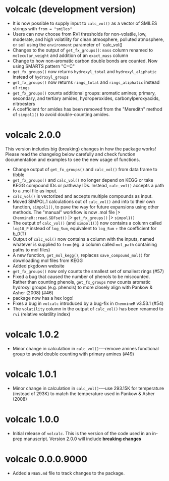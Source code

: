 # volcalc (development version)

* It is now possible to supply input to `calc_vol()` as a vector of SMILES strings with `from = "smiles"`
* Users can now choose from RVI thresholds for non-volatile, low, moderate, and high volatility for clean atmosphere, polluted atmosphere, or soil using the `environment` parameter of `calc_vol()
* Changes to the output of `get_fx_groups()`: `mass` column renamed to `molecular_weight` and addition of an `exact_mass` column
* Change to how non-aromatic carbon double bonds are counted.  Now using SMARTS pattern "C=C"
* `get_fx_groups()` now returns `hydroxyl_total` and `hydroxyl_aliphatic` instead of `hydroxyl_groups`
* `get_fx_groups()` now returns `rings_total` and `rings_aliphatic` instead of `rings`
* `get_fx_groups()` counts additional groups: aromatic amines; primary, secondary, and tertiary amides, hydroperoxides, carbonylperoxyacids, nitroesters
* A coefficient for amides has been removed from the "Meredith" method of `simpol1()` to avoid double-counting amides.

# volcalc 2.0.0

This version includes big (breaking) changes in how the package works!  Please
read the changelog below carefully and check function documentation and examples
to see the new usage of functions.

* Change output of `get_fx_groups()` and `calc_vol()` from data frame to tibble
* `get_fx_groups()` and `calc_vol()` no longer depend on KEGG or take KEGG compound IDs or pathway IDs.  Instead, `calc_vol()` accepts a path to a .mol file as input.
* `calc_vol()` is vectorized and accepts multiple compounds as input.
* Moved SIMPOL.1 calculations out of `calc_vol()` and into to their own function, `simpol1()`, to pave the way for future expansions using other methods.  The "manual" workflow is now .mol file |> `ChemmineR::read.SDFset()` |> `get_fx_groups()` |> `simpol1()`
* The output of `calc_vol()` (and `simpol1()`) now contains a column called `log10_P` instead of `log_Sum`, equivalent to `log_Sum` + the coefficient for b_0(T)
* Output of `calc_vol()` now contains a column with the inputs, named whatever is supplied to `from` (eg. a column called `mol_path` containing paths to mol files)
* A new function, `get_mol_kegg()`, replaces `save_compound_mol()` for downloading mol files from KEGG
* Added pkgdown website
* `get_fx_groups()` now only counts the smallest set of smallest rings (#57)
* Fixed a bug that caused the number of phenols to be miscounted. Rather than counting phenols, `get_fx_groups` now counts aromatic hydroxyl groups (e.g. phenols) to more closely align with Pankow & Asher (2008) (#46)
* package now has a hex logo!
* Fixes a bug in `volcalc` introduced by a bug-fix in `ChemmineR` v3.53.1 (#54)
* The `volatility` column in the output of `calc_vol()` has been renamed to `rvi` (relative volatility index)

# volcalc 1.0.2

* Minor change in calculation in `calc_vol()`---remove amines functional group to avoid double counting with primary amines (#49)

# volcalc 1.0.1

* Minor change in calculation in `calc_vol()`---use 293.15K for temperature (instead of 293K) to match the temperature used in Pankow & Asher (2008)

# volcalc 1.0.0

* Initial release of `volcalc`.  This is the version of the code used in an in-prep manuscript.  Version 2.0.0 will include **breaking changes**

# volcalc 0.0.0.9000

* Added a `NEWS.md` file to track changes to the package.
